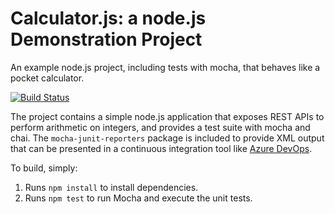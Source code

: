 Calculator.js: a node.js Demonstration Project
==============================================
An example node.js project, including tests with mocha, that behaves like
a pocket calculator.

[![Build Status](https://dev.azure.com/valniriaazure3/Parts%20Unlimited/_apis/build/status/valniria.calculator?branchName=master)](https://dev.azure.com/valniriaazure3/Parts%20Unlimited/_build/latest?definitionId=4&branchName=master)

The project contains a simple node.js application that exposes REST APIs
to perform arithmetic on integers, and provides a test suite with mocha
and chai.  The `mocha-junit-reporters` package is included to provide XML
output that can be presented in a continuous integration tool like
[Azure DevOps](https://azure.com/devops). 

To build, simply:

1. Runs `npm install` to install dependencies.
2. Runs `npm test` to run Mocha and execute the unit tests.

